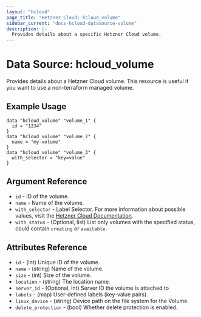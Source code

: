 ```yaml
---
layout: "hcloud"
page_title: "Hetzner Cloud: hcloud_volume"
sidebar_current: "docs-hcloud-datasource-volume"
description: |-
  Provides details about a specific Hetzner Cloud volume.
---
```

# Data Source: hcloud_volume
Provides details about a Hetzner Cloud volume.
This resource is useful if you want to use a non-terraform managed volume.
## Example Usage
```hcl
data "hcloud_volume" "volume_1" {
  id = "1234"
}
data "hcloud_volume" "volume_2" {
  name = "my-volume"
}
data "hcloud_volume" "volume_3" {
  with_selector = "key=value"
}
```

## Argument Reference
- `id` - ID of the volume.
- `name` - Name of the volume.
- `with_selector` - Label Selector. For more information about possible values, visit the [Hetzner Cloud Documentation](https://docs.hetzner.cloud/#overview-label-selector).
- `with_status` - (Optional, list) List only volumes with the specified status, could contain `creating` or `available`.

## Attributes Reference
- `id` - (int) Unique ID of the volume.
- `name` - (string) Name of the volume.
- `size` - (int) Size of the volume.
- `location` - (string) The location name.
- `server_id` - (Optional, int) Server ID the volume is attached to
- `labels` - (map) User-defined labels (key-value pairs).
- `linux_device` - (string) Device path on the file system for the Volume.
- `delete_protection` - (bool) Whether delete protection is enabled.
